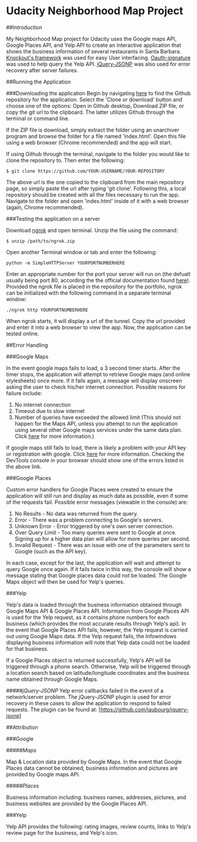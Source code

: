 # Udacity Neighborhood Map Project

##Introduction

My Neighborhood Map project for Udacity uses the Google maps API, Google Places API, and Yelp API to create an interactive application that shows the business information of several restaurants in Santa Barbara. [Knockout's framework](http://knockoutjs.com/) was used for easy User interfacing. [Oauth-signature](https://github.com/bettiolo/oauth-signature-js) was used to help query the Yelp API. [jQuery-JSONP](https://github.com/jaubourg/jquery-jsonp) was also used for error recovery after server failures.

##Running the Application

###Downloading the application
Begin by navigating [here](https://github.com/ptkresch/NeighborhoodMap) to find the Github repository for the application. Select the 'Clone or download' button and choose one of the options: Open in Github desktop, Download ZIP file, or copy the git url to the clipboard. The latter utilizes Github through the terminal or command line. 

If the ZIP file is download, simply extract the folder using an unarchiver program and browse the folder for a file named 'index.html'. Open this file using a web browser (Chrome recommended) and the app will start.

If using Github through the terminal, navigate to the folder you would like to clone the repository to. Then enter the following: 

`$ git clone https://github.com/YOUR-USERNAME/YOUR-REPOSITORY`

The above url is the one copied to the clipboard from the main repository page, so simply paste the url after typing 'git clone'. Following this, a local repository should be created with all the files necessary to run the app. Navigate to the folder and open 'index.html' inside of it with a web browser (again, Chrome recommended). 

###Testing the application on a server

Download [ngrok](https://ngrok.com/) and open terminal. Unzip the file using the command: 

`$ unzip /path/to/ngrok.zip`

Open another Terminal window or tab and enter the following:

`python -m SimpleHTTPServer YOURPORTNUMBERHERE`

Enter an appropriate number for the port your server will run on (the defualt usually being port 80, according the the official documentation found [here](https://ngrok.com/docs#expose)). Provided the ngrok file is placed in the repository for the portfolio, ngrok can be initialized with the following command in a separate terminal window:

`./ngrok http YOURPORTNUMBERHERE`

When ngrok starts, it will display a url of the tunnel. Copy the url provided and enter it into a web browser to view the app. Now, the application can be tested online.

##Error Handling

###Google Maps

In the event google maps fails to load, a 3 second timer starts. After the timer stops, the application will attempt to retrieve Google maps (and online stylesheets) once more. If it fails again, a message will display onscreen asking the user to check his/her internet connection. Possible reasons for failure include: 
1. No internet connection
2. Timeout due to slow internet
3. Number of queries have exceeded the allowed limit (This should not happen for the Maps API, unless you attempt to run the application using several other Google maps services under the same data plan. Click [here](https://developers.google.com/maps/premium/usage-limits#usage-model-summary) for more information.)

If google maps still fails to load, there is likely a problem with your API key or registration with google. Click [here](https://developers.google.com/maps/documentation/javascript/error-messages#checking-errors) for more information. Checking the DevTools console in your browser should show one of the errors listed in the above link.

###Google Places

Custom error handlers for Google Places were created to ensure the application will still run and display as much data as possible, even if some of the requests fail. Possible error messages (viewable in the console) are: 

1. No Results - No data was returned from the query.
2. Error - There was a problem connecting to Google's servers.
3. Unknown Error - Error triggered by one's own server connection.
4. Over Query Limit - Too many queries were sent to Google at once. Signing up for a higher data plan will allow for more queries per second. 
5. Invalid Request - There was an issue with one of the parameters sent to Google (such as the API key).

In each case, except for the last, the application will wait and attempt to query Google once again. If it fails twice in this way, the console will show a message stating that Google places data could not be loaded. The Google Maps object will then be used for Yelp's queries. 

###Yelp

Yelp's data is loaded through the business information obtained through Google Maps API & Google Places API. Information from Google Places API is used for the Yelp request, as it contains phone numbers for each business (which provides the most accurate results through Yelp's api). In the event that Google Places API fails, however, the Yelp request is carried out using Google Maps data. If the Yelp request fails, the Infowindows displaying business information will note that Yelp data could not be loaded for that business.

If a Google Places object is returned successfully, Yelp's API will be triggered through a phone search. Otherwise, Yelp will be triggered through a location search based on latitude/longitude coordinates and the business name obtained through Google Maps. 

#####*jQuery-JSONP*
Yelp error callbacks failed in the event of a network/server problem. The jQuery-JSONP plugin is used for error recovery in these cases to allow the application to respond to failed requests. The plugin can be found at: [https://github.com/jaubourg/jquery-jsonp]

##Attribution

###Google

#####*Maps*

Map & Location data provided by Google Maps. In the event that Google Places data cannot be obtained, business information and pictures are provided by Google maps API.

#####*Places*

Business information including: business names, addresses, pictures, and business websites are provided by the Google Places API. 

###Yelp

Yelp API provides the following: rating images, review counts, links to Yelp's review page for the business, and Yelp's icon. 
